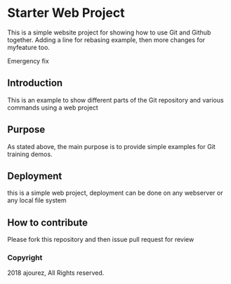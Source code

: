 # Starter Web Project

This is a simple website project for showing 
how to use Git and Github together. Adding a line 
for rebasing example, then more
changes for myfeature too.

Emergency fix

## Introduction
This is an example to show different parts of the Git repository and 
various commands using a web project

## Purpose
As stated above, the main purpose is to provide simple examples for Git training demos.

## Deployment
this is a simple web project, deployment can be done on any webserver
or any local file system

## How to contribute

Please fork this repository and then issue pull request for review

### Copyright
2018 ajourez, All Rights reserved.
